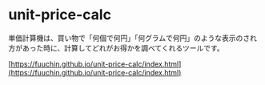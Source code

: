 # unit-price-calc
単価計算機は、買い物で「何個で何円」「何グラムで何円」のような表示のされ方があった時に、計算してどれがお得かを調べてくれるツールです。

[https://fuuchin.github.io/unit-price-calc/index.html](https://fuuchin.github.io/unit-price-calc/index.html)
